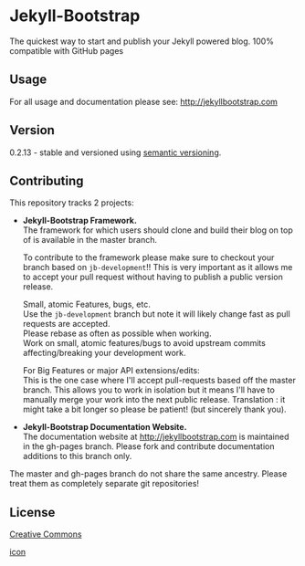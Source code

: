 # Jekyll-Bootstrap

The quickest way to start and publish your Jekyll powered blog. 100% compatible with GitHub pages

## Usage

For all usage and documentation please see: <http://jekyllbootstrap.com>

## Version

0.2.13 - stable and versioned using [semantic versioning](http://semver.org/).

## Contributing 

This repository tracks 2 projects:

- **Jekyll-Bootstrap Framework.**  
  The framework for which users should clone and build their blog on top of is available in the master branch.
  
  To contribute to the framework please make sure to checkout your branch based on `jb-development`!!
  This is very important as it allows me to accept your pull request without having to publish a public version release.
  
  Small, atomic Features, bugs, etc.   
  Use the `jb-development` branch but note it will likely change fast as pull requests are accepted.   
  Please rebase as often as possible when working.   
  Work on small, atomic features/bugs to avoid upstream commits affecting/breaking your development work.
  
  For Big Features or major API extensions/edits:   
  This is the one case where I'll accept pull-requests based off the master branch.
  This allows you to work in isolation but it means I'll have to manually merge your work into the next public release.
  Translation : it might take a bit longer so please be patient! (but sincerely thank you).
 
- **Jekyll-Bootstrap Documentation Website.**    
  The documentation website at <http://jekyllbootstrap.com> is maintained in the gh-pages branch.
  Please fork and contribute documentation additions to this branch only.

The master and gh-pages branch do not share the same ancestry. Please treat them as completely separate git repositories!


## License

[Creative Commons](http://creativecommons.org/licenses/by-nc-sa/3.0/)

[icon](https://www.google.com.ph/search?q=icon&tbm=isch&tbs=rimg:CYNlNlItj5h7IjjpAIDiF3Y8Rto3vvhF8hWMGR5-9-Sbvvt4OCRisaraIZY6yd8rDgvt5OQOBXYHJMEh9lG1PCAU9ioSCekAgOIXdjxGETbb6JMnfzP8KhIJ2je--EXyFYwR4ExWrAoXFrQqEgkZHn735Ju--xFdXVnWk-cKByoSCXg4JGKxqtohEQOKctHQez2MKhIJljrJ3ysOC-0REjuJmJOznMIqEgnk5A4FdgckwRE9H4VpYLmdWCoSCSH2UbU8IBT2Ee0ZOGL4bAt8&tbo=u&sa=X&ved=0ahUKEwjG9J6r0YjTAhUDI5QKHUiUDjgQ9C8IGw&biw=1280&bih=632&dpr=2)

